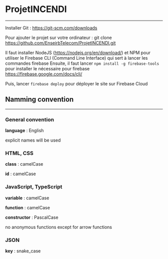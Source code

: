 # ProjetINCENDI
-------------------

Installer Git : https://git-scm.com/downloads

Pour ajouter le projet sur votre ordinateur : git clone https://github.com/EnseirbTelecom/ProjetINCENDI.git

Il faut installer NodeJS (https://nodejs.org/en/download/) et NPM pour utiliser le Firebase CLI (Command Line Interface) qui sert à lancer les commandes firebase
Ensuite, il faut lancer `npm install -g firebase-tools` pour installer le nécessaire pour firebase
https://firebase.google.com/docs/cli/

Puis, lancer `firebase deploy` pour déployer le site sur Firebase Cloud

## Namming convention
-----------------------

### General convention

**language** : English

explicit names will be used

### HTML, CSS

**class** : camelCase

**id** : camelCase

### JavaScript, TypeScript

**variable** : camelCase

**function** : camelCase

**constructor** : PascalCase

no anonymous functions except for arrow functions

### JSON

**key** : snake_case
